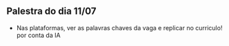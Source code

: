 ## Palestra do dia 11/07

- Nas plataformas, ver as palavras chaves da vaga e replicar no curriculo! por conta da IA